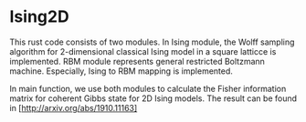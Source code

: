 # Ising2D
This rust code consists of two modules.
In Ising module, the Wolff sampling algorithm for 2-dimensional classical Ising model in a square latticce is implemented.
RBM module represents general restricted Boltzmann machine. Especially, Ising to RBM mapping is implemented.

In main function, we use both modules to calculate the Fisher information matrix for coherent Gibbs state for 2D Ising models. The result can be found in [http://arxiv.org/abs/1910.11163]
